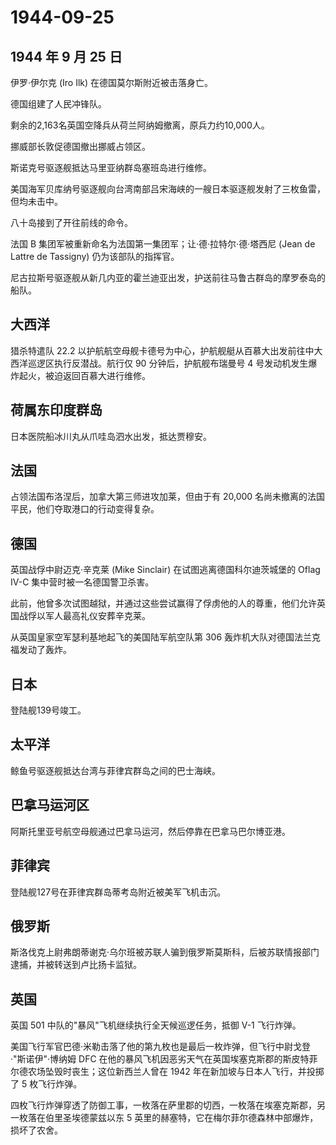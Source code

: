 # 1944-09-25

## 1944 年 9 月 25 日

伊罗·伊尔克 (Iro Ilk) 在德国莫尔斯附近被击落身亡。

德国组建了人民冲锋队。

剩余的2,163名英国空降兵从荷兰阿纳姆撤离，原兵力约10,000人。

挪威部长敦促德国撤出挪威占领区。

斯诺克号驱逐舰抵达马里亚纳群岛塞班岛进行维修。

美国海军贝库纳号驱逐舰向台湾南部吕宋海峡的一艘日本驱逐舰发射了三枚鱼雷，但均未击中。

八十岛接到了开往前线的命令。

法国 B 集团军被重新命名为法国第一集团军；让·德·拉特尔·德·塔西尼 (Jean de
Lattre de Tassigny) 仍为该部队的指挥官。

尼古拉斯号驱逐舰从新几内亚的霍兰迪亚出发，护送前往马鲁古群岛的摩罗泰岛的船队。

## 大西洋

猎杀特遣队 22.2
以护航航空母舰卡德号为中心，护航舰艇从百慕大出发前往中大西洋巡逻区执行反潜战。航行仅
90 分钟后，护航舰布瑞曼号 4
号发动机发生爆炸起火，被迫返回百慕大进行维修。

## 荷属东印度群岛

日本医院船冰川丸从爪哇岛泗水出发，抵达贾穆安。

## 法国

占领法国布洛涅后，加拿大第三师进攻加莱，但由于有 20,000
名尚未撤离的法国平民，他们夺取港口的行动变得复杂。

## 德国

英国战俘中尉迈克·辛克莱 (Mike Sinclair) 在试图逃离德国科尔迪茨城堡的
Oflag IV-C 集中营时被一名德国警卫杀害。

此前，他曾多次试图越狱，并通过这些尝试赢得了俘虏他的人的尊重，他们允许英国战俘以军人最高礼仪安葬辛克莱。

从英国皇家空军瑟利基地起飞的美国陆军航空队第 306
轰炸机大队对德国法兰克福发动了轰炸。

## 日本

登陆舰139号竣工。

## 太平洋

鲸鱼号驱逐舰抵达台湾与菲律宾群岛之间的巴士海峡。

## 巴拿马运河区

阿斯托里亚号航空母舰通过巴拿马运河，然后停靠在巴拿马巴尔博亚港。

## 菲律宾

登陆舰127号在菲律宾群岛蒂考岛附近被美军飞机击沉。

## 俄罗斯

斯洛伐克上尉弗朗蒂谢克·乌尔班被苏联人骗到俄罗斯莫斯科，后被苏联情报部门逮捕，并被转送到卢比扬卡监狱。

## 英国

英国 501 中队的"暴风"飞机继续执行全天候巡逻任务，抵御 V-1 飞行炸弹。

美国飞行军官巴德·米勒击落了他的第九枚也是最后一枚炸弹，但飞行中尉戈登·"斯诺伊"·博纳姆
DFC
在他的暴风飞机因恶劣天气在英国埃塞克斯郡的斯皮特菲尔德农场坠毁时丧生；这位新西兰人曾在
1942 年在新加坡与日本人飞行，并投掷了 5 枚飞行炸弹。

四枚飞行炸弹穿透了防御工事，一枚落在萨里郡的切西，一枚落在埃塞克斯郡，另一枚落在伯里圣埃德蒙兹以东
5 英里的赫塞特，它在梅尔菲尔德森林中部爆炸，损坏了农舍。

